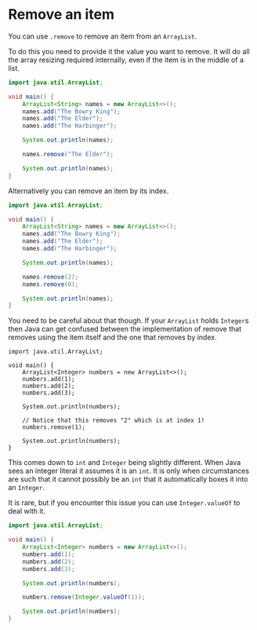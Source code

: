 # Remove an item

You can use `.remove` to remove an item
from an `ArrayList`.

To do this you need to provide it the value you want to remove.
It will do all the array resizing required internally, even
if the item is in the middle of a list.

```java
import java.util.ArrayList;

void main() {
    ArrayList<String> names = new ArrayList<>();
    names.add("The Bowry King");
    names.add("The Elder");
    names.add("The Harbinger");

    System.out.println(names);

    names.remove("The Elder");

    System.out.println(names);
}
```

Alternatively you can remove an item by its index.

```java
import java.util.ArrayList;

void main() {
    ArrayList<String> names = new ArrayList<>();
    names.add("The Bowry King");
    names.add("The Elder");
    names.add("The Harbinger");

    System.out.println(names);

    names.remove(2);
    names.remove(0);

    System.out.println(names);
}
```

You need to be careful about that though. If your `ArrayList` holds `Integer`s then
Java can get confused between the implementation of remove that removes using the item itself
and the one that removes by index.

```java,not_desired_behavior
import java.util.ArrayList;

void main() {
    ArrayList<Integer> numbers = new ArrayList<>();
    numbers.add(1);
    numbers.add(2);
    numbers.add(3);

    System.out.println(numbers);

    // Notice that this removes "2" which is at index 1!
    numbers.remove(1);

    System.out.println(numbers);
}
```

This comes down to `int` and `Integer` being slightly different. When Java
sees an integer literal it assumes it is an `int`. It is only when circumstances
are such that it cannot possibly be an `int` that it automatically boxes it 
into an `Integer`.

It is rare, but if you encounter this issue you can use `Integer.valueOf` to deal with it.

```java
import java.util.ArrayList;

void main() {
    ArrayList<Integer> numbers = new ArrayList<>();
    numbers.add(1);
    numbers.add(2);
    numbers.add(3);

    System.out.println(numbers);

    numbers.remove(Integer.valueOf(1));

    System.out.println(numbers);
}
```